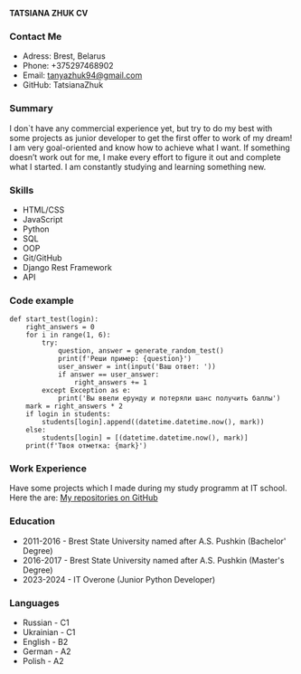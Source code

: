**TATSIANA ZHUK CV**

### Contact Me

* Adress: Brest, Belarus
* Phone: +375297468902
* Email: tanyazhuk94@gmail.com
* GitHub: TatsianaZhuk

### Summary

I don`t have any commercial experience yet, but try to do my best with some projects as junior developer to get the first offer to work of my dream! I am very goal-oriented and know how to achieve what I want. If something doesn’t work out for me, I make every effort to figure it out and complete what I started. I am constantly studying and learning something new.

### Skills

* HTML/CSS
* JavaScript
* Python
* SQL
* OOP
* Git/GitHub
* Django Rest Framework
* API

### Code example
```
def start_test(login):
    right_answers = 0
    for i in range(1, 6):
        try:
            question, answer = generate_random_test()
            print(f'Реши пример: {question}')
            user_answer = int(input('Ваш ответ: '))
            if answer == user_answer:
                right_answers += 1
        except Exception as e:
            print('Вы ввели ерунду и потеряли шанс получить баллы')
    mark = right_answers * 2
    if login in students:
        students[login].append((datetime.datetime.now(), mark))
    else:
        students[login] = [(datetime.datetime.now(), mark)]
    print(f'Твоя отметка: {mark}') 
```

### Work Experience

Have some projects which I made during my study programm at IT school. Here the are:
[My repositories on GitHub](https://github.com/TatsianaZhuk?tab=repositories)

### Education

* 2011-2016 - Brest State University named after A.S. Pushkin (Bachelor' Degree)
* 2016-2017 - Brest State University named after A.S. Pushkin (Master's Degree)
* 2023-2024 - IT Overone (Junior Python Developer)

### Languages

* Russian - C1
* Ukrainian - C1
* English - B2
* German - A2
* Polish - A2 